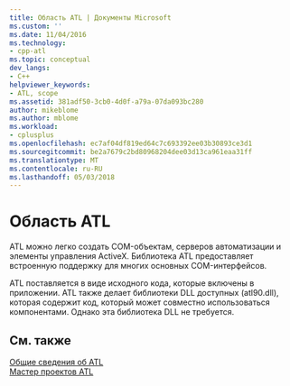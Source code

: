 ```yaml
---
title: Область ATL | Документы Microsoft
ms.custom: ''
ms.date: 11/04/2016
ms.technology:
- cpp-atl
ms.topic: conceptual
dev_langs:
- C++
helpviewer_keywords:
- ATL, scope
ms.assetid: 381adf50-3cb0-4d0f-a79a-07da093bc280
author: mikeblome
ms.author: mblome
ms.workload:
- cplusplus
ms.openlocfilehash: ec7af04df819ed64c7c693392ee03b30893ce3d1
ms.sourcegitcommit: be2a7679c2bd80968204dee03d13ca961eaa31ff
ms.translationtype: MT
ms.contentlocale: ru-RU
ms.lasthandoff: 05/03/2018
---
```

# <a name="scope-of-atl"></a>Область ATL
ATL можно легко создать COM-объектам, серверов автоматизации и элементы управления ActiveX. Библиотека ATL предоставляет встроенную поддержку для многих основных COM-интерфейсов.  
  
 ATL поставляется в виде исходного кода, которые включены в приложении. ATL также делает библиотеки DLL доступных (atl90.dll), которая содержит код, который может совместно использоваться компонентами. Однако эта библиотека DLL не требуется.  
  
## <a name="see-also"></a>См. также  
 [Общие сведения об ATL](../atl/introduction-to-atl.md)   
 [Мастер проектов ATL](../atl/reference/atl-project-wizard.md)


